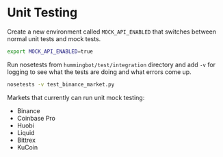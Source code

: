 # Unit Testing

Create a new environment called `MOCK_API_ENABLED` that switches between normal unit tests and mock tests.

```bash
export MOCK_API_ENABLED=true
```

Run nosetests from `hummingbot/test/integration` directory and add `-v` for logging to see what the tests are doing and what errors come up.

```bash
nosetests -v test_binance_market.py
```

Markets that currently can run unit mock testing:

- Binance
- Coinbase Pro
- Huobi
- Liquid
- Bittrex
- KuCoin